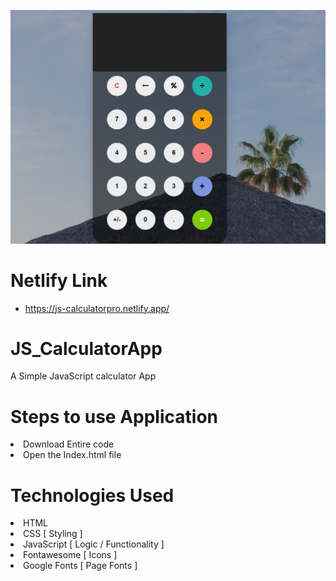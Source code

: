 ![Project Preview](Projectpreview.png)
# Netlify Link
- https://js-calculatorpro.netlify.app/
# JS_CalculatorApp
A Simple JavaScript calculator App 

# Steps to use Application
<li> Download Entire code
<li> Open the Index.html file 
  
# Technologies Used <br>
<li> HTML
<li> CSS [ Styling ]
<li> JavaScript [ Logic / Functionality ]
<li> Fontawesome [ Icons ]
<li> Google Fonts [ Page Fonts ]